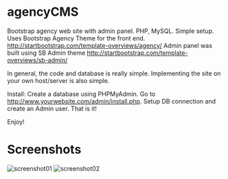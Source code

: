 # agencyCMS
Bootstrap agency web site with admin panel. PHP, MySQL. Simple setup.
Uses Bootstrap Agency Theme for the front end. http://startbootstrap.com/template-overviews/agency/
Admin panel was built using SB Admin theme http://startbootstrap.com/template-overviews/sb-admin/

In general, the code and database is really simple. Implementing the site on your own host/server is also simple.

Install: Create a database using PHPMyAdmin. Go to http://www.yourwebsite.com/admin/install.php. Setup DB connection and create an Admin user. That is it!

Enjoy!

# Screenshots
![screenshot01](https://raw.githubusercontent.com/teklynk/agencyCMS/master/screenshot_01.png)
![screenshot02](https://raw.githubusercontent.com/teklynk/agencyCMS/master/screenshot_02.png)
